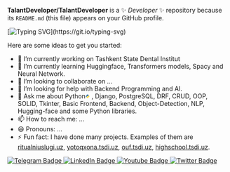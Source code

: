 **TalantDeveloper/TalantDeveloper** is a ✨ _Developer_ ✨ repository because its `README.md` (this file) appears on your GitHub profile.

[![Typing SVG](https://readme-typing-svg.demolab.com?font=Fira+Code&weight=800&size=25&duration=3000&pause=503&center=true&vCenter=true&width=1000&lines=Hello+Everyone;My+name+is+Botirjon+Ergashov.;I+am+a+Software+Developer%2C;and+my+interests+%5BPython%2C+Django%2C+AI%5D.)](https://git.io/typing-svg)


Here are some ideas to get you started:

- 🔭 I’m currently working on Tashkent State Dental Institut
- 🌱 I’m currently learning Huggingface, Transformers models, Spacy and Neural Network.
- 👯 I’m looking to collaborate on ...
- 🤔 I’m looking for help with Backend Programming and AI.
- 💬 Ask me about Python<img src="https://github.com/devicons/devicon/blob/master/icons/python/python-original.svg" alt="Telegram Badge" width='10' /> , Django, PostgreSQL, DRF, CRUD, OOP, SOLID, Tkinter, Basic Frontend, Backend, Object-Detection, NLP, Hugging-face and some Python libraries.
- 📫 How to reach me: ...
- 😄 Pronouns: ...
- ⚡ Fun fact: I have done many projects. Examples of them are <a href="https://ritualniuslugi.uz">ritualniuslugi.uz</a>, <a href="https://yotoqxona.tsdi.uz">yotoqxona.tsdi.uz</a>, <a href="https://ouf.tsdi.uz">ouf.tsdi.uz</a>, <a href="https://highschool.tsdi.uz">highschool.tsdi.uz</a>.
<div id="badges">
  <a href="https://t.me/Talantbek001">
    <img src="https://img.shields.io/badge/Telegram-success?style=for-the-badge&logo=telegram&logoColor=white" alt="Telegram Badge"/>
  </a>
  <a href="your-linkedin-URL">
    <img src="https://img.shields.io/badge/LinkedIn-blue?style=for-the-badge&logo=linkedin&logoColor=white" alt="LinkedIn Badge"/>
  </a>
  <a href="your-youtube-URL">
    <img src="https://img.shields.io/badge/YouTube-red?style=for-the-badge&logo=youtube&logoColor=white" alt="Youtube Badge"/>
  </a>
  <a href="your-twitter-URL">
    <img src="https://img.shields.io/badge/Twitter-blue?style=for-the-badge&logo=twitter&logoColor=white" alt="Twitter Badge"/>
  </a>

  
</div>
